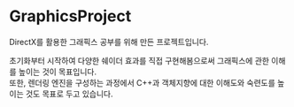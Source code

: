 # GraphicsProject
DirectX를 활용한 그래픽스 공부를 위해 만든 프로젝트입니다.

초기화부터 시작하여 다양한 쉐이더 효과를 직접 구현해봄으로써 그래픽스에 관한 이해를 높이는 것이 목표입니다.<br/>
또한, 렌더링 엔진을 구성하는 과정에서 C++과 객체지향에 대한 이해도와 숙련도를 높이는 것도 목표로 두고 있습니다.
